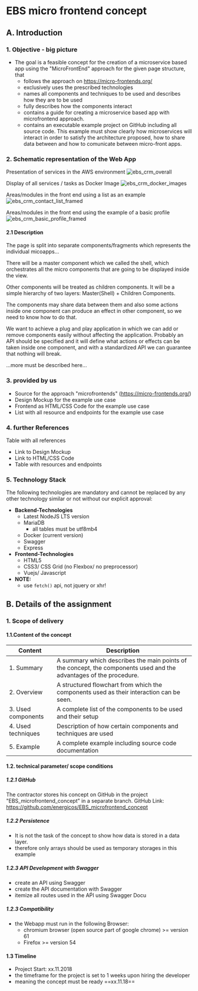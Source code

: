 # EBS micro frontend concept

## A. Introduction

### 1. Objective - big picture

- The goal is a feasible concept for the creation of a microservice based app using the "MicroFrontEnd" approach for the given page structure, that
  - follows the approach on https://micro-frontends.org/
  - exclusively uses the prescribed technologies
  - names all components and techniques to be used and describes how they are to be used
  - fully describes how the components interact
  - contains a guide for creating a microservice based app with microfrontend approach.
  - contains an executable example project on GitHub including all source code. This example must show clearly how microservices will interact in order to satisfy the architecture proposed, how to share data between and how to comunicate between micro-front apps.


### 2. Schematic representation of the Web App

Presentation of services in the AWS environment
![ebs_crm_overall](img/ebs_crm_overall.png)


Display of all services / tasks as Docker Image
![ebs_crm_docker_images](img/ebs_crm_docker_images.png)


Areas/modules in the front end using a list as an example
![ebs_crm_contact_list_framed](img/L01_Contact_list_framed.jpg)


Areas/modules in the front end using the example of a basic profile
![ebs_crm_basic_profile_framed](img/L02_Contact_Basic_framed.jpg)



#### 2.1 Description

The page is split into separate components/fragments which represents the individual micoapps...

There will be a master component which we called the shell, which orchestrates all the micro components that are going to be displayed inside the view. 

Other components will be treated as children components. It will be a simple hierarchy of two layers: Master(Shell) + Children Components.

The components may share data between them and also some actions inside one component can produce an effect in other component, so we need to know how to do that. 

We want to achieve a plug and play application in which we can add or remove components easily without affecting the application. Probably an API should be specified and it will define what actions or effects can be taken inside one component, and with a standardized API we can guarantee that nothing will break.

...more must be described here...




### 3. provided by us

* Source for the approach "microfrontends" (https://micro-frontends.org/)
* Design Mockup for the example use case
* Frontend as HTML/CSS Code for the example use case
* List with all resource and endpoints for the example use case



### 4. further References

Table with all references

- Link to Design Mockup
- Link to HTML/CSS Code
- Table with resources and endpoints


### 5. Technology Stack

The following technologies are mandatory and cannot be replaced by any other technology similar or not without our explicit approval:

* **Backend-Technologies**
  * Latest NodeJS LTS version
  * MariaDB 
    * all tables must be utf8mb4
  * Docker (current version)
  * Swagger
  * Express
* **Frontend-Technologies**
  * HTML5
  * CSS3/ CSS Grid (no Flexbox/ no preprocessor)
  * Vuejs/ Javascript 
* **NOTE:**
  * use `fetch()` api, not jquery or xhr!



## B. Details of the assignment 

### 1. Scope of delivery

#### 1.1.Content of the concept


| __Content__ | __Description__ |
| --- | --- |
| 1. Summary | A summary which describes the main points of the concept, the components used and the advantages of the procedure. |
| 2. Overview | A structured flowchart from which the components used as their interaction can be seen. |
| 3. Used components | A complete list of the components to be used and their setup |
| 4. Used techniques | Description of how certain components and techniques are used |
| 5. Example | A complete example including source code documentation |



#### 1.2. technical parameter/ scope conditions

##### 1.2.1 GitHub

The contractor stores his concept on GitHub in the project "EBS_microfrontend_concept" in a separate branch.
GitHub Link: https://github.com/energicos/EBS_microfrontend_concept

##### 1.2.2 Persistence

- It is not the task of the concept to show how data is stored in a data layer.
- therefore only arrays should be used as temporary storages in this example

##### 1.2.3 API Development with Swagger

- create an API using Swagger
- create the API documentation with Swagger
- itemize all routes used in the AṔI using Swagger Docu

##### 1.2.3 Compatibility 

- the Webapp must run in the following Browser: 
  - chromium browser (open source part of google chrome) >= version 61	
  - Firefox >= version 54

#### 1.3 Timeline

* Project Start: xx.11.2018
* the timeframe for the project is set to 1 weeks upon hiring the developer
* meaning the concept must be ready ==xx.11.18==
